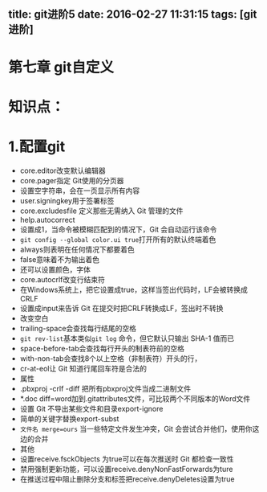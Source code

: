 title: git进阶5
date: 2016-02-27 11:31:15
tags: [git进阶]
---
# 第七章 git自定义

# 知识点：
# 1.配置git
 - core.editor改变默认编辑器
 - core.pager指定 Git使用的分页器 
  - 设置空字符串，会在一页显示所有内容
 - user.signingkey用于签署标签
 - core.excludesfile 定义那些无需纳入 Git 管理的文件
 - help.autocorrect
  - 设置成1，当命令被模糊匹配到的情况下，Git 会自动运行该命令
 - `git config --global color.ui true`打开所有的默认终端着色
  - always则表明在任何情况下都要着色
  - false意味着不为输出着色
  - 还可以设置颜色，字体
 - core.autocrlf改变行结束符
  - 在Windows系统上，把它设置成true，这样当签出代码时，LF会被转换成CRLF
  - 设置成input来告诉 Git 在提交时把CRLF转换成LF，签出时不转换
 - 改变空白
  - trailing-space会查找每行结尾的空格
  - `git rev-list`基本类似`git log` 命令，但它默认只输出 SHA-1 值而已
  - space-before-tab会查找每行开头的制表符前的空格
  - with-non-tab会查找8个以上空格（非制表符）开头的行，
  - cr-at-eol让 Git 知道行尾回车符是合法的
 - 属性
  - .pbxproj -crlf -diff 把所有pbxproj文件当成二进制文件
  - *.doc diff=word加到.gitattributes文件，可比较两个不同版本的Word文件
  - 设置 Git 不导出某些文件和目录export-ignore
  - 简单的关键字替换export-subst
  - `文件名 merge=ours`  当一些特定文件发生冲突，Git 会尝试合并他们，使用你这边的合并
 - 其他
  - 设置receive.fsckObjects 为true可以在每次推送时 Git 都检查一致性
  - 禁用强制更新功能，可以设置receive.denyNonFastForwards为ture
  - 在推送过程中阻止删除分支和标签把receive.denyDeletes设置为true
 